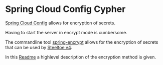 # Spring Cloud Config Cypher

[Spring Cloud Config](https://docs.spring.io/spring-cloud-config/docs/current/reference/html/) allows for encryption of secrets. 

Having to start the server in encrypt mode is cumbersome.

The commandline tool [spring-encrypt](./Fennekit.SpringCloudConfig.EncryptTool/Readme.md)
allows for the encryption of secrets that can be used by [Steeltoe v4](https://github.com/SteeltoeOSS/Steeltoe).

In this [Readme](./Fennekit.SpringCloudConfig.Decrypt/Readme.md) a highlevel description
of the encryption method is given.